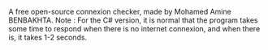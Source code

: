 A free open-source connexion checker, made by Mohamed Amine BENBAKHTA. Note : For the C# version, it is normal that the program takes some time to respond when there is no internet connexion, and when there is, it takes 1-2 seconds.